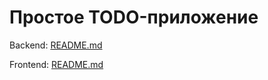 # Простое TODO-приложение

Backend: [README.md](backend/README.md)

Frontend: [README.md](frontend/README.md)
